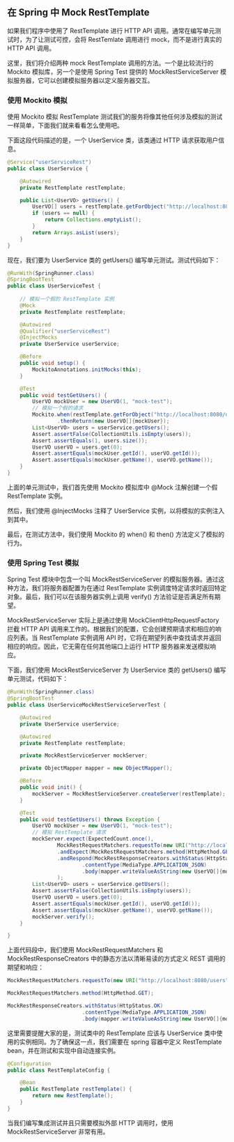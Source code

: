 ## 在 Spring 中 Mock RestTemplate

如果我们程序中使用了 RestTemplate 进行 HTTP API 调用。通常在编写单元测试时，为了让测试可控，会将 RestTemlate 调用进行 mock，而不是进行真实的 HTTP API 调用。

这里，我们将介绍两种 mock RestTemplate 调用的方法。一个是比较流行的 Mockito 模拟库，另一个是使用 Spring Test 提供的 MockRestServiceServer 模拟服务器，它可以创建模拟服务器以定义服务器交互。

### 使用 Mockito 模拟

使用 Mockito 模拟 RestTemplate 测试我们的服务将像其他任何涉及模拟的测试一样简单，下面我们就来看看怎么使用吧。

下面这段代码描述的是，一个 UserService 类，该类通过 HTTP 请求获取用户信息。

```java
@Service("userServiceRest")
public class UserService {

    @Autowired
    private RestTemplate restTemplate;

    public List<UserVO> getUsers() {
        UserVO[] users = restTemplate.getForObject("http://localhost:8080/users", UserVO[].class);
        if (users == null) {
            return Collections.emptyList();
        }
        return Arrays.asList(users);
    }
}
```
现在，我们要为 UserService 类的 getUsers() 编写单元测试。测试代码如下：

```java
@RunWith(SpringRunner.class)
@SpringBootTest
public class UserServiceTest {
    
    // 模拟一个假的 RestTemplate 实例
    @Mock
    private RestTemplate restTemplate;

    @Autowired
    @Qualifier("userServiceRest")
    @InjectMocks
    private UserService userService;

    @Before
    public void setup() {
        MockitoAnnotations.initMocks(this);
    }

    @Test
    public void testGetUsers() {
        UserVO mockUser = new UserVO(1, "mock-test");
        // 模拟一个假的请求
        Mockito.when(restTemplate.getForObject("http://localhost:8080/users", UserVO[].class))
                .thenReturn(new UserVO[]{mockUser});
        List<UserVO> users = userService.getUsers();
        Assert.assertFalse(CollectionUtils.isEmpty(users));
        Assert.assertEquals(1, users.size());
        UserVO userVO = users.get(0);
        Assert.assertEquals(mockUser.getId(), userVO.getId());
        Assert.assertEquals(mockUser.getName(), userVO.getName());
    }
}
```
上面的单元测试中，我们首先使用 Mockito 模拟库中 @Mock 注解创建一个假 RestTemplate 实例。

然后，我们使用 @InjectMocks 注释了 UserService 实例，以将模拟的实例注入到其中。

最后，在测试方法中，我们使用 Mockito 的 when() 和 then() 方法定义了模拟的行为。


### 使用 Spring Test 模拟

Spring Test 模块中包含一个叫 MockRestServiceServer 的模拟服务器。通过这种方法，我们将服务器配置为在通过 RestTemplate 实例调度特定请求时返回特定对象。最后，我们可以在该服务器实例上调用 verify() 方法验证是否满足所有期望。

MockRestServiceServer 实际上是通过使用 MockClientHttpRequestFactory 拦截 HTTP API 调用来工作的。根据我们的配置，它会创建预期请求和相应的响应列表。当 RestTemplate 实例调用 API 时，它将在期望列表中查找请求并返回相应的响应。因此，它无需在任何其他端口上运行 HTTP 服务器来发送模拟响应。

下面，我们使用 MockRestServiceServer 为 UserService 类的 getUsers() 编写单元测试，代码如下：

```java
@RunWith(SpringRunner.class)
@SpringBootTest
public class UserServiceMockRestServiceServerTest {

    @Autowired
    private UserService userService;

    @Autowired
    private RestTemplate restTemplate;

    private MockRestServiceServer mockServer;

    private ObjectMapper mapper = new ObjectMapper();

    @Before
    public void init() {
        mockServer = MockRestServiceServer.createServer(restTemplate);
    }

    @Test
    public void testGetUsers() throws Exception {
        UserVO mockUser = new UserVO(1, "mock-test");
        // 模拟 RestTemplate 请求
        mockServer.expect(ExpectedCount.once(),
                MockRestRequestMatchers.requestTo(new URI("http://localhost:8080/users")))
                .andExpect(MockRestRequestMatchers.method(HttpMethod.GET))
                .andRespond(MockRestResponseCreators.withStatus(HttpStatus.OK)
                        .contentType(MediaType.APPLICATION_JSON)
                        .body(mapper.writeValueAsString(new UserVO[]{mockUser}))
                );
        List<UserVO> users = userService.getUsers();
        Assert.assertFalse(CollectionUtils.isEmpty(users));
        UserVO userVO = users.get(0);
        Assert.assertEquals(mockUser.getId(), userVO.getId());
        Assert.assertEquals(mockUser.getName(), userVO.getName());
        mockServer.verify();
    }

}
```
上面代码段中，我们使用 MockRestRequestMatchers 和 MockRestResponseCreators 中的静态方法以清晰易读的方式定义 REST 调用的期望和响应：

```java
MockRestRequestMatchers.requestTo(new URI("http://localhost:8080/users"));

MockRestRequestMatchers.method(HttpMethod.GET);

MockRestResponseCreators.withStatus(HttpStatus.OK)
                        .contentType(MediaType.APPLICATION_JSON)
                        .body(mapper.writeValueAsString(new UserVO[]{mockUser});
```

这里需要提醒大家的是，测试类中的 RestTemplate 应该与 UserService 类中使用的实例相同。为了确保这一点，我们需要在 spring 容器中定义 RestTemplate bean，并在测试和实现中自动连接实例。

```java
@Configuration
public class RestTemplateConfig {

    @Bean
    public RestTemplate restTemplate() {
        return new RestTemplate();
    }
}
```

当我们编写集成测试并且只需要模拟外部 HTTP 调用时，使用 MockRestServiceServer 非常有用。





